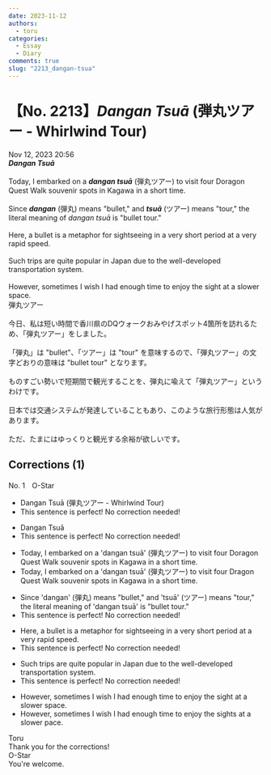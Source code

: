 ```yaml
---
date: 2023-11-12
authors:
  - toru
categories:
  - Essay
  - Diary
comments: true
slug: "2213_dangan-tsua"
---
```


# 【No. 2213】<strong><em>Dangan Tsuā</strong></em> (弾丸ツアー - Whirlwind Tour)
<div class="date">Nov 12, 2023 20:56</div>
<div id="post"><div id="body_show_ori">
<strong><em>Dangan Tsuā</strong></em><br/><br/>Today, I embarked on a <strong><em>dangan tsuā</em></strong> (弾丸ツアー) to visit four Doragon Quest Walk souvenir spots in Kagawa in a short time.<br/><br/>Since <strong><em>dangan</em></strong> (弾丸) means "bullet," and <strong><em>tsuā</em></strong> (ツアー) means "tour," the literal meaning of <em>dangan tsuā</em> is "bullet tour."<br/><br/>Here, a bullet is a metaphor for sightseeing in a very short period at a very rapid speed.<br/><br/>Such trips are quite popular in Japan due to the well-developed transportation system.<br/><br/>However, sometimes I wish I had enough time to enjoy the sight at a slower space.
</div></div>

<!-- more -->

<div id="post_ja"><div id="body_show_mo">
弾丸ツアー<br/><br/>今日、私は短い時間で香川県のDQウォークおみやげスポット4箇所を訪れるため、「弾丸ツアー」をしました。<br/><br/>「弾丸」は "bullet"、「ツアー」は "tour" を意味するので、「弾丸ツアー」の文字どおりの意味は "bullet tour" となります。<br/><br/>ものすごい勢いで短期間で観光することを、弾丸に喩えて「弾丸ツアー」というわけです。<br/><br/>日本では交通システムが発達していることもあり、このような旅行形態は人気があります。<br/><br/>ただ、たまにはゆっくりと観光する余裕が欲しいです。
</div></div>

## Corrections (1)
<div id="block"><div class="first_name"> No. 1　<span class="just_name">O-Star</span></div><div id="block2">
<ul class="correction_field">
<li class="incorrect">Dangan Tsuā (弾丸ツアー - Whirlwind Tour)</li>
<li class="corrected perfect">This sentence is perfect! No correction needed!</li>
</ul>
<ul class="correction_field">
<li class="incorrect">Dangan Tsuā</li>
<li class="corrected perfect">This sentence is perfect! No correction needed!</li>
</ul>
<ul class="correction_field">
<li class="incorrect">Today, I embarked on a 'dangan tsuā' (弾丸ツアー) to visit four Doragon Quest Walk souvenir spots in Kagawa in a short time.</li>
<li class="corrected correct">
Today, I embarked on a 'dangan tsuā' (弾丸ツアー) to visit four<span class="f_bold"> Dragon</span> Quest Walk souvenir spots in Kagawa in a short time.
</li>
</ul>
<ul class="correction_field">
<li class="incorrect">Since 'dangan' (弾丸) means "bullet," and 'tsuā' (ツアー) means "tour," the literal meaning of 'dangan tsuā' is "bullet tour."</li>
<li class="corrected perfect">This sentence is perfect! No correction needed!</li>
</ul>
<ul class="correction_field">
<li class="incorrect">Here, a bullet is a metaphor for sightseeing in a very short period at a very rapid speed.</li>
<li class="corrected perfect">This sentence is perfect! No correction needed!</li>
</ul>
<ul class="correction_field">
<li class="incorrect">Such trips are quite popular in Japan due to the well-developed transportation system.</li>
<li class="corrected perfect">This sentence is perfect! No correction needed!</li>
</ul>
<ul class="correction_field">
<li class="incorrect">However, sometimes I wish I had enough time to enjoy the sight at a slower space.</li>
<li class="corrected correct">
However, sometimes I wish I had enough time to enjoy the<span class="f_bold"> sights</span> at a slowe<span class="f_bold">r pace.</span>
</li>
</ul>
</div><div class="name"><span class="just_name">Toru</span><br>
Thank you for the corrections!
</div>
<div class="name"><span class="just_name">O-Star</span><br>
You're welcome.
</div>
</div>

